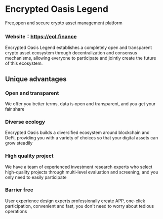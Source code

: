 # Encrypted Oasis Legend
Free,open and secure crypto asset management platform
### Website：https://eol.finance
Encrypted Oasis Legend establishes a completely open and transparent crypto asset ecosystem through decentralization and consensus mechanisms, allowing everyone to participate and jointly create the future of this ecosystem.

## Unique advantages
### Open and transparent
We offer you better terms, data is open and transparent, and you get your fair share

### Diverse ecology
Encrypted Oasis builds a diversified ecosystem around blockchain and DeFi, providing you with a variety of choices so that your digital assets can grow steadily

### High quality project
We have a team of experienced investment research experts who select high-quality projects through multi-level evaluation and screening, and you only need to easily participate

### Barrier free
User experience design experts professionally create APP, one-click participation, convenient and fast, you don't need to worry about tedious operations
